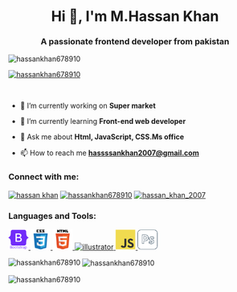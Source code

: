 <h1 align="center">Hi 👋, I'm M.Hassan Khan</h1>
<h3 align="center">A passionate frontend developer from pakistan</h3>

<p align="left"> <img src="https://komarev.com/ghpvc/?username=hassankhan678910&label=Profile%20views&color=0e75b6&style=flat" alt="hassankhan678910" /> </p>

<p align="left"> <a href="https://github.com/ryo-ma/github-profile-trophy"><img src="https://github-profile-trophy.vercel.app/?username=hassankhan678910" alt="hassankhan678910" /></a> </p>

<p align="left"> <a href="https://twitter.com/" target="blank"><img src="https://img.shields.io/twitter/follow/?logo=twitter&style=for-the-badge" alt="" /></a> </p>

- 🔭 I’m currently working on **Super market**

- 🌱 I’m currently learning **Front-end web developer**

- 💬 Ask me about **Html, JavaScript, CSS.Ms office**

- 📫 How to reach me **hassssankhan2007@gmail.com**

<h3 align="left">Connect with me:</h3>
<p align="left">
<a href="https://linkedin.com/in/hassan khan" target="blank"><img align="center" src="https://raw.githubusercontent.com/rahuldkjain/github-profile-readme-generator/master/src/images/icons/Social/linked-in-alt.svg" alt="hassan khan" height="30" width="40" /></a>
<a href="https://fb.com/hassankhan678910" target="blank"><img align="center" src="https://raw.githubusercontent.com/rahuldkjain/github-profile-readme-generator/master/src/images/icons/Social/facebook.svg" alt="hassankhan678910" height="30" width="40" /></a>
<a href="https://instagram.com/hassan_khan_2007" target="blank"><img align="center" src="https://raw.githubusercontent.com/rahuldkjain/github-profile-readme-generator/master/src/images/icons/Social/instagram.svg" alt="hassan_khan_2007" height="30" width="40" /></a>
</p>

<h3 align="left">Languages and Tools:</h3>
<p align="left"> <a href="https://getbootstrap.com" target="_blank" rel="noreferrer"> <img src="https://raw.githubusercontent.com/devicons/devicon/master/icons/bootstrap/bootstrap-plain-wordmark.svg" alt="bootstrap" width="40" height="40"/> </a> <a href="https://www.w3schools.com/css/" target="_blank" rel="noreferrer"> <img src="https://raw.githubusercontent.com/devicons/devicon/master/icons/css3/css3-original-wordmark.svg" alt="css3" width="40" height="40"/> </a> <a href="https://www.w3.org/html/" target="_blank" rel="noreferrer"> <img src="https://raw.githubusercontent.com/devicons/devicon/master/icons/html5/html5-original-wordmark.svg" alt="html5" width="40" height="40"/> </a> <a href="https://www.adobe.com/in/products/illustrator.html" target="_blank" rel="noreferrer"> <img src="https://www.vectorlogo.zone/logos/adobe_illustrator/adobe_illustrator-icon.svg" alt="illustrator" width="40" height="40"/> </a> <a href="https://developer.mozilla.org/en-US/docs/Web/JavaScript" target="_blank" rel="noreferrer"> <img src="https://raw.githubusercontent.com/devicons/devicon/master/icons/javascript/javascript-original.svg" alt="javascript" width="40" height="40"/> </a> <a href="https://www.photoshop.com/en" target="_blank" rel="noreferrer"> <img src="https://raw.githubusercontent.com/devicons/devicon/master/icons/photoshop/photoshop-line.svg" alt="photoshop" width="40" height="40"/> </a> </p>

<p><img align="left" src="https://github-readme-stats.vercel.app/api/top-langs?username=hassankhan678910&show_icons=true&locale=en&layout=compact" alt="hassankhan678910" /></p>

<p>&nbsp;<img align="center" src="https://github-readme-stats.vercel.app/api?username=hassankhan678910&show_icons=true&locale=en" alt="hassankhan678910" /></p>

<p><img align="center" src="https://github-readme-streak-stats.herokuapp.com/?user=hassankhan678910&" alt="hassankhan678910" /></p>
